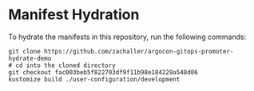 # Manifest Hydration

To hydrate the manifests in this repository, run the following commands:

```shell
git clone https://github.com/zachaller/argocon-gitops-promoter-hydrate-demo
# cd into the cloned directory
git checkout fac003beb5f822703df9f11b98e184229a548d06
kustomize build ./user-configuration/development
```
